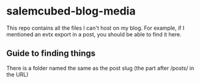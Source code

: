 # salemcubed-blog-media
This repo contains all the files I can't host on my blog. For example, if I mentioned an evtx export in a post, you should be able to find it here. 

## Guide to finding things

There is a folder named the same as the post slug (the part after /posts/ in the URL)